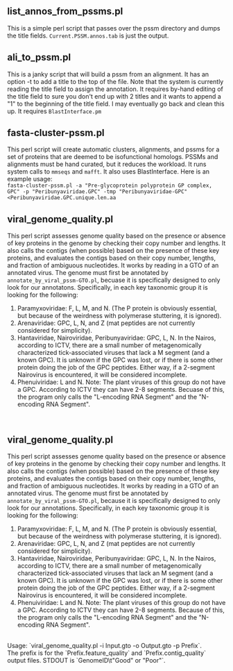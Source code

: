 ## list_annos_from_pssms.pl 
This is a simple perl script that passes over the pssm directory and dumps the title fields. `Current.PSSM.annos.tab` is just the output.<br>

## ali_to_pssm.pl
This is a janky script that will build a pssm from an alignment.  It has an option -t to add a title to the top of the file.  Note that the system is currently reading the title field to assign the annotation.  It requires by-hand editing of the title field to  sure you don't end up with 2 titles and it wants to append a "1" to the beginning of the title field.   I may eventually go back and clean this up.  It requires `BlastInterface.pm`<br>

## fasta-cluster-pssm.pl 
This perl script will create automatic clusters, alignments, and pssms for a set of proteins that are deemed to be isofunctional homologs.  PSSMs and alignments must be hand curated, but it reduces the workload.  It runs system calls to `mmseqs` and `mafft`. 
 It also uses BlastInterface. Here is an example usage:<br>
`fasta-cluster-pssm.pl -a "Pre-glycoprotein polyprotein GP complex, GPC" -p "Peribunyaviridae.GPC" -tmp "Peribunyaviridae-GPC"  <Peribunyaviridae.GPC.unique.len.aa`<br>

## viral_genome_quality.pl
This perl script assesses genome quality based on the presence or absence of key proteins in the genome by checking their copy number and lengths. It also calls the contigs (when possible) based on the presence of these key proteins, and evaluates the contigs based on their copy number, lengths, and fraction of ambiguous nucleotides.  It works by reading in a GTO of an annotated virus.  The genome must first be annotated by `annotate_by_viral_pssm-GTO.pl`, becuase it is specifically designed to only look for our annotatons.  Specifically, in each key taxonomic group it is looking for the following:<br>
1. Paramyxoviridae:  F, L, M, and N.  (The P protein is obviously essential, but because of the weirdness with polymerase stuttering, it is ignored).
2. Arenaviridae:  GPC, L, N, and Z (mat peptides are not currently considered for simplicity).
3. Hantaviridae, Nairoviridae, Peribunyaviridae: GPC, L, N.   In the Nairos, according to ICTV, there are a small number of metagenomically characterized tick-associated viruses that lack a M segment (and a known GPC).  It is unknown if the GPC was lost, or if there is some other protein doing the job of the GPC peptides.  Either way, if a 2-segment Nairovirus is encountered, it will be considered incomplete. 
4. Phenuiviridae: L and N.  Note: The plant viruses of this group do not have a GPC. According to ICTV they can have 2-8 segments. Becuase of this, the program only calls the "L-encoding RNA Segment" and the "N-encoding RNA Segment".<br>
<br>

## viral_genome_quality.pl
This perl script assesses genome quality based on the presence or absence of key proteins in the genome by checking their copy number and lengths. It also calls the contigs (when possible) based on the presence of these key proteins, and evaluates the contigs based on their copy number, lengths, and fraction of ambiguous nucleotides. It works by reading in a GTO of an annotated virus. The genome must first be annotated by `annotate_by_viral_pssm-GTO.pl`, because it is specifically designed to only look for our annotations. Specifically, in each key taxonomic group it is looking for the following:<br>
1. Paramyxoviridae: F, L, M, and N. (The P protein is obviously essential, but because of the weirdness with polymerase stuttering, it is ignored).
2. Arenaviridae: GPC, L, N, and Z (mat peptides are not currently considered for simplicity).
3. Hantaviridae, Nairoviridae, Peribunyaviridae: GPC, L, N. In the Nairos, according to ICTV, there are a small number of metagenomically characterized tick-associated viruses that lack an M segment (and a known GPC). It is unknown if the GPC was lost, or if there is some other protein doing the job of the GPC peptides. Either way, if a 2-segment Nairovirus is encountered, it will be considered incomplete.
4. Phenuiviridae: L and N. Note: The plant viruses of this group do not have a GPC. According to ICTV they can have 2-8 segments. Because of this, the program only calls the "L-encoding RNA Segment" and the "N-encoding RNA Segment".<br>
<br>
Usage: `viral_genome_quality.pl -i Input.gto -o Output.gto -p Prefix`.<br>
The prefix is for the `Prefix.feature_quality` and `Prefix.contig_quality` output files. STDOUT is `GenomeID\t"Good" or "Poor"`.


